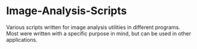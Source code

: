 # Image-Analysis-Scripts
Various scripts written for image analysis utilities in different programs. Most were written with a specific purpose in mind, but can be used in other applications. 
